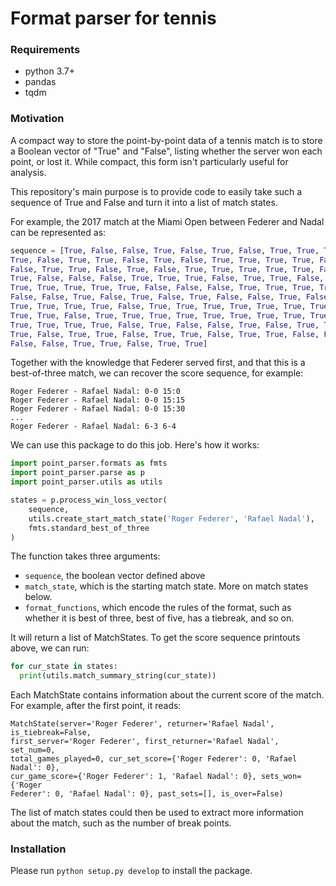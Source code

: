 # Format parser for tennis

### Requirements

* python 3.7+
* pandas
* tqdm

### Motivation

A compact way to store the point-by-point data of a tennis match is to store a
Boolean vector of "True" and "False", listing whether the server won each point,
or lost it. While compact, this form isn't particularly useful for analysis.

This repository's main purpose is to provide code to easily take such a sequence
of True and False and turn it into a list of match states.

For example, the 2017 match at the Miami Open between Federer and Nadal can be
represented as:

```python
sequence = [True, False, False, True, False, True, False, True, True, True,
True, False, True, True, False, True, False, True, True, True, True, False,
False, True, True, False, True, False, True, True, True, True, True, False,
True, False, False, False, True, True, True, False, True, True, False, False,
True, True, True, True, True, False, False, False, True, True, True, True,
False, False, True, False, True, False, True, False, False, True, False, True,
True, True, True, True, False, True, True, True, True, True, True, True, False,
True, True, False, True, True, True, True, True, True, True, True, True, True,
True, True, True, True, False, True, False, False, True, False, True, True,
True, False, True, True, False, True, True, False, True, True, False, False,
False, False, True, True, False, True, True]
```

Together with the knowledge that Federer served first, and that this is a
best-of-three match, we can recover the score sequence, for example:

```
Roger Federer - Rafael Nadal: 0-0 15:0
Roger Federer - Rafael Nadal: 0-0 15:15
Roger Federer - Rafael Nadal: 0-0 15:30
...
Roger Federer - Rafael Nadal: 6-3 6-4
```

We can use this package to do this job. Here's how it works:

```python
import point_parser.formats as fmts
import point_parser.parse as p
import point_parser.utils as utils

states = p.process_win_loss_vector(
    sequence,
    utils.create_start_match_state('Roger Federer', 'Rafael Nadal'),
    fmts.standard_best_of_three
)
```

The function takes three arguments:

* `sequence`, the boolean vector defined above
* `match_state`, which is the starting match state. More on match states below.
* `format_functions`, which encode the rules of the format, such as whether it
  is best of three, best of five, has a tiebreak, and so on.

It will return a list of MatchStates. To get the score sequence printouts above,
we can run:

```python
for cur_state in states:
  print(utils.match_summary_string(cur_state))
```

Each MatchState contains information about the current score of the match. For
example, after the first point, it reads:

```
MatchState(server='Roger Federer', returner='Rafael Nadal', is_tiebreak=False,
first_server='Roger Federer', first_returner='Rafael Nadal', set_num=0,
total_games_played=0, cur_set_score={'Roger Federer': 0, 'Rafael Nadal': 0},
cur_game_score={'Roger Federer': 1, 'Rafael Nadal': 0}, sets_won={'Roger
Federer': 0, 'Rafael Nadal': 0}, past_sets=[], is_over=False)
```

The list of match states could then be used to extract more information about
the match, such as the number of break points.

### Installation

Please run `python setup.py develop` to install the package.
